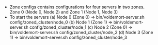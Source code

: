 - Zone configs contains configurations for four servers in two zones. Zone 0 (Node 0, Node 2) and Zone 1 (Node 1, Node 3)
- To start the servers 
(a) Node 0 (Zone 0) => bin/voldemort-server.sh config/zoned_cluster/node_0
(b) Node 1 (Zone 1) => bin/voldemort-server.sh config/zoned_cluster/node_1
(c) Node 2 (Zone 0) => bin/voldemort-server.sh config/zoned_cluster/node_2
(d) Node 3 (Zone 1) => bin/voldemort-server.sh config/zoned_cluster/node_3
